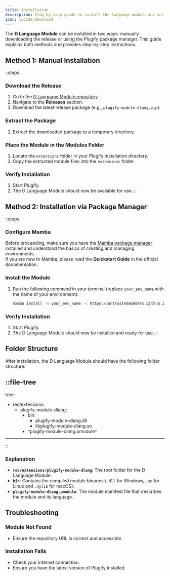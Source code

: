 ```yaml
---
title: Installation
description: Step-by-step guide to install the language module and set up the necessary environment to start using it.
icon: lucide:download
---
```


The **D Language Module** can be installed in two ways: manually downloading the release or using the Plugify package manager. This guide explains both methods and provides step-by-step instructions.

## **Method 1: Manual Installation**

::steps
### **Download the Release**
1. Go to the [D Language Module repository](https://github.com/untrustedmodders/plugify-module-dlang).
2. Navigate to the **Releases** section.
3. Download the latest release package (e.g., `plugify-module-dlang.zip`).

### **Extract the Package**
1. Extract the downloaded package to a temporary directory.

### **Place the Module in the Modules Folder**
1. Locate the `extensions` folder in your Plugify installation directory.
2. Copy the extracted module files into the `extensions` folder.

### **Verify Installation**
1. Start Plugify.
2. The D Language Module should now be available for use.
::

## **Method 2: Installation via Package Manager**

::steps
### **Configure Mamba**
Before proceeding, make sure you have the [Mamba package manager](https://mamba.readthedocs.io/en/latest/user_guide/mamba.html#mamba-user-guide) installed and understand the basics of creating and managing environments.  
If you are new to Mamba, please read the **Quickstart Guide** in the official documentation.

### **Install the Module**
1. Run the following command in your terminal (replace `your_env_name` with the name of your environment):
   ```bash
   mamba install -n your_env_name -c https://untrustedmodders.github.io/plugify-module-dlang/ plugify-module-dlang
   ```

### **Verify Installation**
1. Start Plugify.
2. The D Language Module should now be installed and ready for use.
::

## **Folder Structure**

After installation, the D Language Module should have the following folder structure:

::file-tree
---
tree:
- res/extensions:
    - plugify-module-dlang:
        - bin:
            - plugify-module-dlang.dll
            - libplugify-module-dlang.so
        - ^plugify-module-dlang.pmodule^
---
::

### **Explanation**
- **`res/extensions/plugify-module-dlang`**: The root folder for the D Language Module.
- **`bin`**: Contains the compiled module binaries (`.dll` for Windows, `.so` for Linux and `.dylib` for macOS).
- **`plugify-module-dlang.pmodule`**: The module manifest file that describes the module and its language.

## **Troubleshooting**

### **Module Not Found**
- Ensure the repository URL is correct and accessible.

### **Installation Fails**
- Check your internet connection.
- Ensure you have the latest version of Plugify installed.

